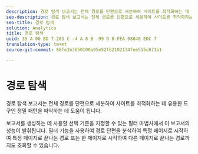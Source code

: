 ```yaml
---
description: 경로 탐색 보고서는 전체 경로를 단편으로 세분하여 사이트를 최적화하는 데 유용한 도구인 정밀 패턴을 파악하는 데 도움이 됩니다.
seo-description: 경로 탐색 보고서는 전체 경로를 단편으로 세분하여 사이트를 최적화하는 데 유용한 도구인 정밀 패턴을 파악하는 데 도움이 됩니다.
seo-title: 경로 탐색
solution: Analytics
title: 경로 탐색
uuid: 35 A 00 BD 7-263 C -4 A 8 B -99 D 0-FEA 08046 EDC 7
translation-type: tm+mt
source-git-commit: 86fe1b3650100a05e52fb2102134fee515c871b1

---
```



# 경로 탐색

경로 탐색 보고서는 전체 경로를 단편으로 세분하여 사이트를 최적화하는 데 유용한 도구인 정밀 패턴을 파악하는 데 도움이 됩니다.

보고서를 생성하는 데 사용할 선택 기준을 지정할 수 있는 필터 마법사에서 이 보고서의 성능이 발휘됩니다. 필터 기능을 사용하여 경로 단편을 분석하여 특정 페이지로 시작하여 특정 페이지로 끝나는 경로 또는 한 페이지로 시작하여 다른 페이지로 끝나는 경로까지도 조회할 수 있습니다.
